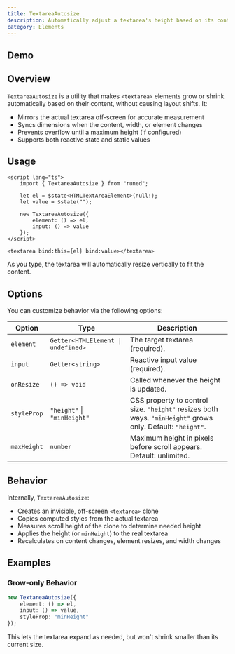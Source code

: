 ```yaml
---
title: TextareaAutosize
description: Automatically adjust a textarea's height based on its content.
category: Elements
---
```


<script>
import Demo from '$lib/components/demos/textarea-autosize.svelte';
</script>

## Demo

<Demo />

## Overview

`TextareaAutosize` is a utility that makes `<textarea>` elements grow or shrink automatically based
on their content, without causing layout shifts. It:

- Mirrors the actual textarea off-screen for accurate measurement
- Syncs dimensions when the content, width, or element changes
- Prevents overflow until a maximum height (if configured)
- Supports both reactive state and static values

## Usage

```svelte
<script lang="ts">
	import { TextareaAutosize } from "runed";

	let el = $state<HTMLTextAreaElement>(null!);
	let value = $state("");

	new TextareaAutosize({
		element: () => el,
		input: () => value
	});
</script>

<textarea bind:this={el} bind:value></textarea>
```

As you type, the textarea will automatically resize vertically to fit the content.

## Options

You can customize behavior via the following options:

| Option      | Type                               | Description                                                                                                |
| ----------- | ---------------------------------- | ---------------------------------------------------------------------------------------------------------- |
| `element`   | `Getter<HTMLElement \| undefined>` | The target textarea (required).                                                                            |
| `input`     | `Getter<string>`                   | Reactive input value (required).                                                                           |
| `onResize`  | `() => void`                       | Called whenever the height is updated.                                                                     |
| `styleProp` | `"height"` \| `"minHeight"`        | CSS property to control size. `"height"` resizes both ways. `"minHeight"` grows only. Default: `"height"`. |
| `maxHeight` | `number`                           | Maximum height in pixels before scroll appears. Default: unlimited.                                        |

## Behavior

Internally, `TextareaAutosize`:

- Creates an invisible, off-screen `<textarea>` clone
- Copies computed styles from the actual textarea
- Measures scroll height of the clone to determine needed height
- Applies the height (or `minHeight`) to the real textarea
- Recalculates on content changes, element resizes, and width changes

## Examples

### Grow-only Behavior

```ts
new TextareaAutosize({
	element: () => el,
	input: () => value,
	styleProp: "minHeight"
});
```

This lets the textarea expand as needed, but won't shrink smaller than its current size.
